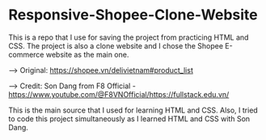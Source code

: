 # Responsive-Shopee-Clone-Website
This is a repo that I use for saving the project from practicing HTML and CSS. The project is also a clone website and I chose the Shopee E-commerce website as the main one.

--> Original: https://shopee.vn/delivietnam#product_list

--> Credit: Son Dang from F8 Official - https://www.youtube.com/@F8VNOfficial/https://fullstack.edu.vn/

This is the main source that I used for learning HTML and CSS. Also, I tried to code this project simultaneously as I learned HTML and CSS with Son Dang.
